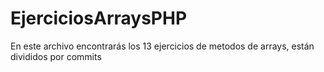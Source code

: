 # EjerciciosArraysPHP
En este archivo encontrarás los 13 ejercicios de metodos de arrays, están divididos por commits
